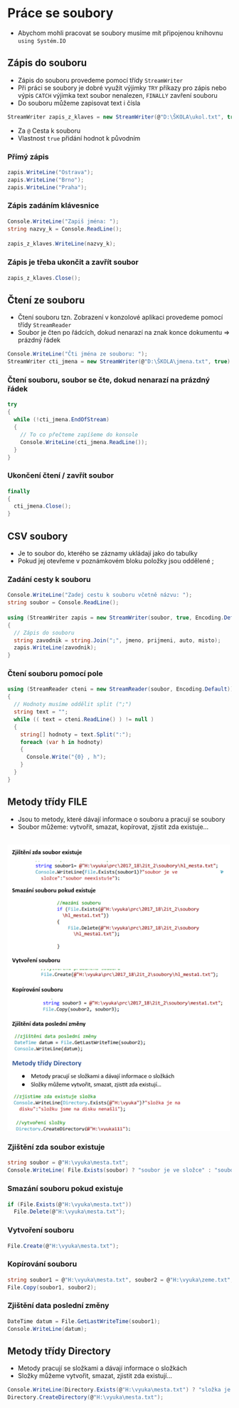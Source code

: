 # Práce se soubory

- Abychom mohli pracovat se soubory musíme mít připojenou knihovnu `using Systém.IO`

## Zápis do souboru

- Zápis do souboru provedeme pomocí třídy `StreamWriter`
- Při práci se soubory je dobré využít výjimky `TRY` příkazy pro zápis nebo výpis `CATCH` výjimka text soubor nenalezen, `FINALLY` zavření souboru
- Do souboru můžeme zapisovat text i čísla

```csharp
StreamWriter zapis_z_klaves = new StreamWriter(@"D:\ŠKOLA\ukol.txt", true)
```

- Za `@` Cesta k souboru
- Vlastnost `true` přidání hodnot k původním

### Přímý zápis

```csharp
zapis.WriteLine("Ostrava");
zapis.WriteLine("Brno");
zapis.WriteLine("Praha");
```

### Zápis zadáním klávesnice

```csharp
Console.WriteLine("Zapiš jména: ");
string nazvy_k = Console.ReadLine();

zapis_z_klaves.WriteLine(nazvy_k);
```

### Zápis je třeba ukončit a zavřít soubor

```csharp
zapis_z_klaves.Close();
```

## Čtení ze souboru

- Čtení souboru tzn. Zobrazení v konzolové aplikaci provedeme pomocí třídy `StreamReader`
- Soubor je čten po řádcích, dokud nenarazí na znak konce dokumentu => prázdný řádek

```csharp
Console.WriteLine("Čti jména ze souboru: ");
StreamWriter cti_jmena = new StreamWriter(@"D:\ŠKOLA\jmena.txt", true)

```

### Čtení souboru, soubor se čte, dokud nenarazí na prázdný řádek

```csharp
try
{
  while (!cti_jmena.EndOfStream)
  {
    // To co přečteme zapíšeme do konsole
    Console.WriteLine(cti_jmena.ReadLine());
  }
}
```

### Ukončení čtení / zavřít soubor

```csharp
finally
{
  cti_jmena.Close();
}
```

## CSV soubory

- Je to soubor do, kterého se záznamy ukládají jako do tabulky
- Pokud jej otevřeme v poznámkovém bloku položky jsou oddělené ;

### Zadání cesty k souboru

```csharp
Console.WriteLine("Zadej cestu k souboru včetně názvu: ");
string soubor = Console.ReadLine();

using (StreamWriter zapis = new StreamWriter(soubor, true, Encoding.Default))
{
  // Zápis do souboru
  string zavodnik = string.Join(";", jmeno, prijmeni, auto, misto);
  zapis.WriteLine(zavodnik);
}
```

### Čtení souboru pomocí pole

```csharp
using (StreamReader cteni = new StreamReader(soubor, Encoding.Default))
{
  // Hodnoty musíme oddělit split (";")
  string text = "";
  while (( text = cteni.ReadLine() ) != null )
  {
    string[] hodnoty = text.Split(":");
    foreach (var h in hodnoty)
    {
      Console.Write("{0} , h");
    }
  }
}
```

## Metody třídy FILE

- Jsou to metody, které dávají informace o souboru a pracují se soubory
- Soubor můžeme: vytvořit, smazat, kopírovat, zjistit zda existuje…

<br>

<img src="./img/trida-file.png" style="width:500px">

<br>

### Zjištění zda soubor existuje

```csharp
string soubor = @"H:\vyuka\mesta.txt";
Console.WriteLine( File.Exists(soubor) ? "soubor je ve složce" : "soubor neexistuje" );
```

### Smazání souboru pokud existuje

```csharp
if (File.Exists(@"H:\vyuka\mesta.txt"))
  File.Delete(@"H:\vyuka\mesta.txt");
```

### Vytvoření souboru

```csharp
File.Create(@"H:\vyuka\mesta.txt");
```

### Kopírování souboru

```csharp
string soubor1 = @"H:\vyuka\mesta.txt", soubor2 = @"H:\vyuka\zeme.txt";
File.Copy(soubor1, soubor2);
```

### Zjištění data poslední změny

```csharp
DateTime datum = File.GetLastWriteTime(soubor1);
Console.WriteLine(datum);
```

## Metody třídy Directory

- Metody pracují se složkami a dávají informace o složkách
- Složky můžeme vytvořit, smazat, zjistit zda existují...

```csharp
Console.WriteLine(Directory.Exists(@"H:\vyuka\mesta.txt") ? "složka je na disku" : "složku jsme na disku nenašli");
Directory.CreateDirectory(@"H:\vyuka\mesta.txt");
```
